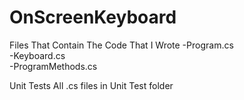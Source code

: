 # OnScreenKeyboard

Files That Contain The Code That I Wrote
-Program.cs  
-Keyboard.cs  
-ProgramMethods.cs

Unit Tests
  All .cs files in Unit Test folder
